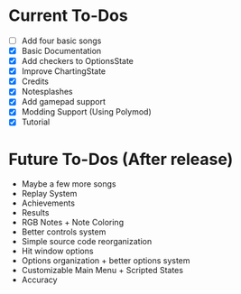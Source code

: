 # Current To-Dos
* [ ] Add four basic songs
* [X] Basic Documentation
* [X] Add checkers to OptionsState
* [X] Improve ChartingState
* [X] Credits
* [X] Notesplashes
* [X] Add gamepad support
* [X] Modding Support (Using Polymod)
* [X] Tutorial

# Future To-Dos (After release)
* Maybe a few more songs
* Replay System
* Achievements
* Results
* RGB Notes + Note Coloring
* Better controls system
* Simple source code reorganization
* Hit window options
* Options organization + better options system
* Customizable Main Menu + Scripted States
* Accuracy